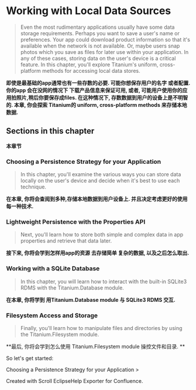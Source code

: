 # Working with Local Data Sources

> Even the most rudimentary applications usually have some data storage requirements. Perhaps you want to save a user's name or preferences. Your app could download product information so that it's available when the network is not available. Or, maybe users snap photos which you save as files for later use within your application. In any of these cases, storing data on the user's device is a critical feature. In this chapter, you'll explore Titanium's uniform, cross-platform methods for accessing local data stores.

**即使是最基础的app通常也有一些存数的必要. 可能你想保存用户的名字 或者配置. 你的app 会在没网的情况下 下载产品信息来保证可用, 或者, 可能用户使用你的应用拍照片,稍后你要保存成files. 在这种情况下, 存数数据到用户的设备上是不明智的. 本章, 你会探索 Titanium的 uniform, cross-platform methods 来存储本地数据.**

## Sections in this chapter
**本章节**

### Choosing a Persistence Strategy for your Application

> In this chapter, you'll examine the various ways you can store data locally on the user's device and decide when it's best to use each technique.

**在本章, 你将会查阅到多种,存储本地数据到用户设备上. 并且决定考虑更好的使用每一种技术.**

### Lightweight Persistence with the Properties API

> Next, you'll learn how to store both simple and complex data in app properties and retrieve that data later.

**接下来, 你将会学到怎样用app的资源 去存储简单 复杂的数据, 以及之后怎么取出.**

### Working with a SQLite Database

> In this chapter, you will learn how to interact with the built-in SQLite3 RDMS with the Titanium.Database module.

**在本章,  你将学到 用Titanium.Database module 与 SQLite3 RDMS 交互.**

### Filesystem Access and Storage

> Finally, you'll learn how to manipulate files and directories by using the Titanium.Filesystem module.

**最后, 你将会学到怎么使用 Titanium.Filesystem module 操控文件和目录. **

So let's get started: 

Choosing a Persistence Strategy for your Application >

Created with Scroll EclipseHelp Exporter for Confluence.


